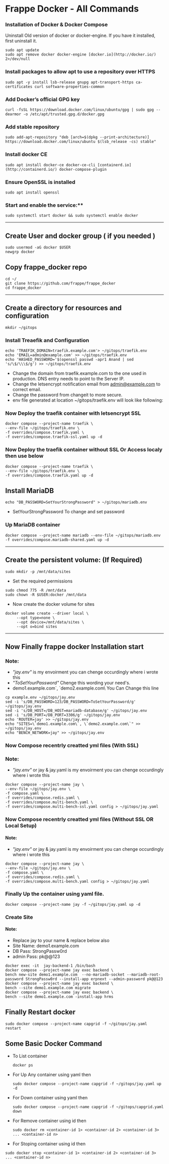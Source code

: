 # Frappe Docker - All Commands


### Installation of Docker & Docker Compose

Uninstall Old version of docker or docker-engine. If you have it installed, first uninstall it.

```
sudo apt update
sudo apt remove docker docker-engine [docker.io](http://docker.io/) 2>/dev/null
```

### Install packages to allow apt to use a repository over HTTPS

```
sudo apt -y install lsb-release gnupg apt-transport-https ca-certificates curl software-properties-common
```

### Add Docker’s official GPG key

```
curl -fsSL https://download.docker.com/linux/ubuntu/gpg | sudo gpg --dearmor -o /etc/apt/trusted.gpg.d/docker.gpg
```

### Add stable repository
```
sudo add-apt-repository "deb [arch=$(dpkg --print-architecture)] https://download.docker.com/linux/ubuntu $(lsb_release -cs) stable"
```
### Install docker CE

```
sudo apt install docker-ce docker-ce-cli [containerd.io](http://containerd.io/) docker-compose-plugin
```
### Ensure OpenSSL is installed
```
sudo apt install openssl
```
### Start and enable the service:** 
```
sudo systemctl start docker && sudo systemctl enable docker
```
____

## Create User and docker group ( if you needed )

```
sudo usermod -aG docker $USER
newgrp docker
```

## Copy frappe_docker repo
```
cd ~/
git clone https://github.com/frappe/frappe_docker
cd frappe_docker
```
___

## Create a directory for resources and configuration 
```
mkdir ~/gitops
```

### Install Treaefik and Configuration
```
echo 'TRAEFIK_DOMAIN=traefik.example.com'> ~/gitops/traefik.env
echo 'EMAIL=admin@example.com' >> ~/gitops/traefik.env
echo 'HASHED_PASSWORD='$(openssl passwd -apr1 Anand | sed 's/\$/\\\$/g') >> ~/gitops/traefik.env
```
* Change the domain from traefik.example.com to the one used in production. DNS entry needs to point to the Server IP.
* Change the letsencrypt notification email from admin@example.com to correct email.
* Change the password from changeit to more secure.
* env file generated at location ~/gitops/traefik.env will look like following:

### Now Deploy the traefik container with letsencrypt SSL
```
docker compose --project-name traefik \
--env-file ~/gitops/traefik.env \
-f overrides/compose.traefik.yaml \
-f overrides/compose.traefik-ssl.yaml up -d
```
### Now Deploy the traefik container without SSL Or Access localy then use below
```
docker compose --project-name traefik \
--env-file ~/gitops/traefik.env \
-f overrides/compose.traefik.yaml up -d
```

## Install MariaDB

```
echo "DB_PASSWORD=SetYourStrongPassword" > ~/gitops/mariadb.env
```
* SetYourStrongPassword To change and set password

### Up MariaDB container
```
docker compose --project-name mariadb --env-file ~/gitops/mariadb.env -f overrides/compose.mariadb-shared.yaml up -d
```
___
## Create the persistent volume: (If Required)

```
sudo mkdir -p /mnt/data/sites
```
* Set the required permissions

```
sudo chmod 775 -R /mnt/data
sudo chown -R $USER:docker /mnt/data
```
* Now create the docker volume for sites
```
docker volume create --driver local \
     --opt type=none \
     --opt device=/mnt/data/sites \
     --opt o=bind sites
```
____
## Now Finally frappe docker Installation start
### Note: 
* *"jay.env"* is my envoirment you can chenge occurdingly where i wrote this
* *"ToSetYourPassword"* Chenge this wording your need's.
* demo1.example.com\`, \`demo2.example.com\ You Can Change this line
```
cp example.env ~/gitops/jay.env
sed -i 's/DB_PASSWORD=123/DB_PASSWORD=ToSetYourPassword/g' ~/gitops/jay.env
sed -i 's/DB_HOST=/DB_HOST=mariadb-database/g' ~/gitops/jay.env
sed -i 's/DB_PORT=/DB_PORT=3306/g' ~/gitops/jay.env
echo 'ROUTER=jay' >> ~/gitops/jay.env
echo "SITES=\`demo1.example.com\`, \`demo2.example.com\`" >> ~/gitops/jay.env
echo "BENCH_NETWORK=jay" >> ~/gitops/jay.env
```
### Now Compose recentrly creatted yml files (With SSL)
### Note: 
* *"jay.env"*  or jay & jay.yaml is my envoirment you can chenge occurdingly where i wrote this
```
docker compose --project-name jay \
--env-file ~/gitops/jay.env \
-f compose.yaml \
-f overrides/compose.redis.yaml \
-f overrides/compose.multi-bench.yaml \
-f overrides/compose.multi-bench-ssl.yaml config > ~/gitops/jay.yaml
```
### Now Compose recentrly creatted yml files (Without SSL OR Local Setup)
#### Note: 
* *"jay.env"*  or jay & jay.yaml is my envoirment you can chenge occurdingly where i wrote this
```
docker compose --project-name jay \
--env-file ~/gitops/jay.env \
-f compose.yaml \
-f overrides/compose.redis.yaml \
-f overrides/compose.multi-bench.yaml config > ~/gitops/jay.yaml
```

### Finally Up the container using yaml file.
```
docker compose --project-name jay -f ~/gitops/jay.yaml up -d
```
### Create Site
#### Note:
* Replace jay to your name & replace below also
* Site Name: demo1.example.com 
* DB Pass: StrongPassw0rd
* admin Pass: pk@@123
```
docker exec -it  jay-backend-1 /bin/bash
docker compose --project-name jay exec backend \
bench new-site demo1.example.com  --no-mariadb-socket --mariadb-root-password StrongPassw0rd --install-app erpnext --admin-password pk@@123
docker compose --project-name jay exec backend \
bench --site demo1.example.com migrate
docker compose --project-name jay exec backend \
bench --site demo1.example.com -install-app hrms
```
## Finally Restart docker 
```
sudo docker compose --project-name capgrid -f ~/gitops/jay.yaml restart
```
## Some Basic Docker Command
* To List container
  ```
  docker ps
  ```
* For Up Any container using yaml then
  ```
  sudo docker compose --project-name capgrid -f ~/gitops/jay.yaml up -d
  ```
* For Down container using yaml then
  ```
  sudo docker compose --project-name capgrid -f ~/gitops/capgrid.yaml down
  ```
* For Remove container using id then
  ```
  sudo docker rm <container-id 1> <container-id 2> <container-id 3> ... <container-id n>
  ```
* For Stoping container using id then
```
sudo docker stop <container-id 1> <container-id 2> <container-id 3> ... <container-id n>
```
  
